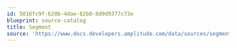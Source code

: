 ```yaml
---
id: 5016fc9f-620b-4dae-82b0-0d9d9377c73e
blueprint: source-catalog
title: Segment
source: 'https://www.docs.developers.amplitude.com/data/sources/segment'
---
```

